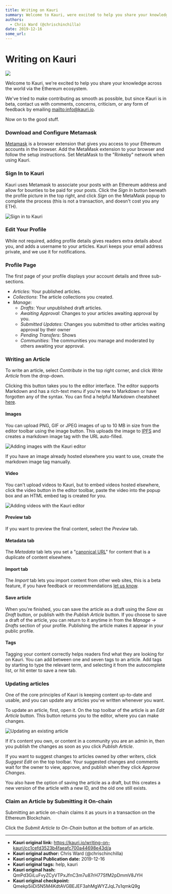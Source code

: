 ```yaml
---
title: Writing on Kauri
summary: Welcome to Kauri, were excited to help you share your knowledge across the world via the Ethereum ecosystem. Weve tried to make contributing as smooth as possib
authors:
  - Chris Ward (@chrischinchilla)
date: 2019-12-16
some_url: 
---
```


# Writing on Kauri

![](https://ipfs.infura.io/ipfs/QmeyZrmd7YWzQFpRP31gDM5nbD1RWmVUcHDBphHL12SpNG)


Welcome to Kauri, we're excited to help you share your knowledge across the world via the Ethereum ecosystem.

We've tried to make contributing as smooth as possible, but since Kauri is in beta, contact us with comments, concerns, criticism, or any form of feedback by emailing <mailto:info@kauri.io>.

Now on to the good stuff.

### Download and Configure Metamask

[Metamask](https://metamask.io) is a browser extension that gives you access to your Ethereum accounts in the browser. Add the MetaMask extension to your browser and follow the setup instructions. Set MetaMask to the "Rinkeby" network when using Kauri.

### Sign In to Kauri

Kauri uses Metamask to associate your posts with an Ethereum address and allow for bounties to be paid for your posts. Click the _Sign In_ button beneath the profile picture in the top right, and click _Sign_ on the MetaMask popup to complete the process (this is not a transaction, and doesn't cost you any ETH).

![Sign in to Kauri](https://i.imgur.com/1m9JyZ6.gif)

### Edit Your Profile

While not required, adding profile details gives readers extra details about you, and adds a username to your articles. Kauri keeps your email address private, and we use it for notifications.

### Profile Page

The first page of your profile displays your account details and three sub-sections.

-   _Articles_: Your published articles.
-   _Collections_: The article collections you created.
-   _Manage_:
    -   _Drafts_: Your unpublished draft articles.
    -   _Awaiting Approval_: Changes to your articles awaiting approval by you.
    -   _Submitted Updates_: Changes you submitted to other articles waiting approval by their owner
    -   _Pending Transfers_: Shows
    -   _Communities_: The communities you manage and moderated by others awaiting your approval.

### Writing an Article

To write an article, select _Contribute_ in the top right corner, and click _Write Article_ from the drop-down.

Clicking this button takes you to the editor interface. The editor supports Markdown and has a rich-text menu if you're new to Markdown or have forgotten any of the syntax. You can find a helpful Markdown cheatsheet [here](https://github.com/adam-p/markdown-here/wiki/Markdown-Cheatsheet).

#### Images

You can upload PNG, GIF or JPEG images of up to 10 MB in size from the editor toolbar using the image button. This uploads the image to [IPFS](https://IPFS.io) and creates a markdown image tag with the URL auto-filled.

![Adding images with the Kauri editor](https://ipfs.infura.io/ipfs/QmdUK89Fd11kDtaMLJS5DfC7CCMg7J2u7Ckkg9JgdpbpsM)

If you have an image already hosted elsewhere you want to use, create the markdown image tag manually.

#### Video

You can't upload videos to Kauri, but to embed videos hosted elsewhere, click the video button in the editor toolbar, paste the video into the popup box and an HTML embed tag is created for you.

![Adding videos with the Kauri editor](https://ipfs.infura.io/ipfs/QmdpzQD41fDv2NMDgVxqea9JMSkXvetv98DUyuH3C4n1Vk)

#### Preview tab

If you want to preview the final content, select the _Preview_ tab.

#### Metadata tab

The _Metadata_ tab lets you set a "[canonical URL](https://en.wikipedia.org/wiki/Canonical_link_element)" for content that is a duplicate of content elsewhere.

#### Import tab

The _Import_ tab lets you import content from other web sites, this is a beta feature, if you have feedback or recommendations [let us know](mailto:info@kauri.io).

#### Save article

When you're finished, you can save the article as a draft using the _Save as Draft_ button, or publish with the _Publish Article_ button. If you choose to save a draft of the article, you can return to it anytime in from the _Manage -> Drafts_ section of your profile. Publishing the article makes it appear in your public profile.

#### Tags

Tagging your content correctly helps readers find what they are looking for on Kauri. You can add between one and seven tags to an article. Add tags by starting to type the relevant term, and selecting it from the autocomplete list, or hit enter to save a new tab.

### Updating articles

One of the core principles of Kauri is keeping content up-to-date and usable, and you can update any articles you've written whenever you want.

To update an article, first, open it. On the top toolbar of the article is an _Edit Article_ button. This button returns you to the editor, where you can make changes.

![Updating an existing article](https://ipfs.infura.io/ipfs/QmVQ813g24q67FKJdRsAK5FVTkrzyugYHvFPaYHYeG2ixd)

If it's content you own, or content in a community you are an admin in, then you publish the changes as soon as you click _Publish Article_.

If you want to suggest changes to articles owned by other writers, click _Suggest Edit_ on the top toolbar. Your suggested changes and comments wait for the owner to view, approve, and publish when they click _Approve Changes_.

You also have the option of saving the article as a draft, but this creates a new version of the article with a new ID, and the old one still exists.

### Claim an Article by Submitting it On-chain

Submitting an article on-chain claims it as yours in a transaction on the Ethereum Blockchain.

Click the _Submit Article to On-Chain_ button at the bottom of an article.



---

- **Kauri original link:** https://kauri.io/writing-on-kauri/cc1cefd3523b4faeafc700a44698e43d/a
- **Kauri original author:** Chris Ward (@chrischinchilla)
- **Kauri original Publication date:** 2019-12-16
- **Kauri original tags:** help, kauri
- **Kauri original hash:** QmPd3GiLuFvyZCyVTPxJfnC3m7u87rH77SfM2pDmmV8JYH
- **Kauri original checkpoint:** Qmekp5iiDi5N5M4KdtAVGBEJEF3ahMgWYZJqL7s1qmkQ9g



